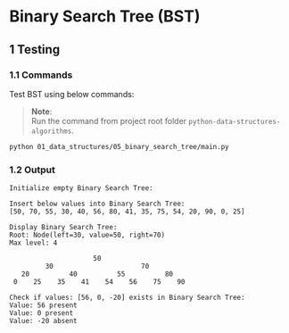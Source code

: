 # Binary Search Tree (BST)

## 1 Testing

### 1.1 Commands

Test BST using below commands:

> **Note**:  
> Run the command from project root folder `python-data-structures-algorithms`.

```sh
python 01_data_structures/05_binary_search_tree/main.py
```

### 1.2 Output

```log
Initialize empty Binary Search Tree:

Insert below values into Binary Search Tree:
[50, 70, 55, 30, 40, 56, 80, 41, 35, 75, 54, 20, 90, 0, 25]

Display Binary Search Tree:
Root: Node(left=30, value=50, right=70)
Max level: 4

                     50
         30                      70
   20          40          55          80
 0    25    35    41    54    56    75    90

Check if values: [56, 0, -20] exists in Binary Search Tree:
Value: 56 present
Value: 0 present
Value: -20 absent
```
